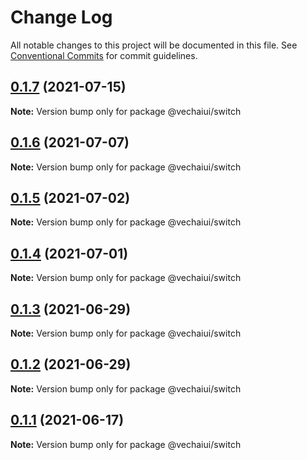# Change Log

All notable changes to this project will be documented in this file.
See [Conventional Commits](https://conventionalcommits.org) for commit guidelines.

## [0.1.7](https://github.com/vechai/vechaiui/compare/@vechaiui/switch@0.1.6...@vechaiui/switch@0.1.7) (2021-07-15)

**Note:** Version bump only for package @vechaiui/switch





## [0.1.6](https://github.com/vechai/vechaiui/compare/@vechaiui/switch@0.1.5...@vechaiui/switch@0.1.6) (2021-07-07)

**Note:** Version bump only for package @vechaiui/switch





## [0.1.5](https://github.com/vechai/vechaiui/compare/@vechaiui/switch@0.1.4...@vechaiui/switch@0.1.5) (2021-07-02)

**Note:** Version bump only for package @vechaiui/switch





## [0.1.4](https://github.com/vechai/vechaiui/compare/@vechaiui/switch@0.1.3...@vechaiui/switch@0.1.4) (2021-07-01)

**Note:** Version bump only for package @vechaiui/switch





## [0.1.3](https://github.com/vechai/vechaiui/compare/@vechaiui/switch@0.1.2...@vechaiui/switch@0.1.3) (2021-06-29)

**Note:** Version bump only for package @vechaiui/switch





## [0.1.2](https://github.com/vechai/vechaiui/compare/@vechaiui/switch@0.1.1...@vechaiui/switch@0.1.2) (2021-06-29)

**Note:** Version bump only for package @vechaiui/switch





## [0.1.1](https://github.com/vechai/vechaiui/compare/@vechaiui/switch@0.1.0...@vechaiui/switch@0.1.1) (2021-06-17)

**Note:** Version bump only for package @vechaiui/switch
